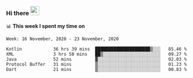 ### Hi there <a href="https://www.gautamkrishnar.com/"><img src="https://media.giphy.com/media/hvRJCLFzcasrR4ia7z/giphy.gif" width="25px"></a>

📊 **This week I spent my time on**

<!--START_SECTION:waka-->
```text
Week: 16 November, 2020 - 23 November, 2020

Kotlin            36 hrs 39 mins  █████████████████████▒░░░   85.46 % 
XML               3 hrs 58 mins   ██▒░░░░░░░░░░░░░░░░░░░░░░   09.27 % 
Java              52 mins         ▓░░░░░░░░░░░░░░░░░░░░░░░░   02.03 % 
Protocol Buffer   31 mins         ▒░░░░░░░░░░░░░░░░░░░░░░░░   01.23 % 
Dart              21 mins         ▒░░░░░░░░░░░░░░░░░░░░░░░░   00.83 % 
```
<!--END_SECTION:waka-->
